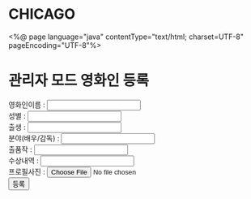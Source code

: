 # CHICAGO

<%@ page language="java" contentType="text/html; charset=UTF-8"
    pageEncoding="UTF-8"%>
    
<h1>관리자 모드 영화인 등록</h1>

<form action="/movienews/insert" method="post">
	영화인이름 : 	    <input type="text" 	name="name" /> 	    <br />
	성별 : 	<input type="text" 	name="gneder" /> 	<br />
	출생 : 	<input type="text" 	name="birth" /> 	<br />
	분야(배우/감독) : 	<input type="text" 	name="field" /> 	<br />
	출품작 : 	<input type="text" 	name="exhibit" /> 	<br />
	수상내역 : 	<input type="text" 	name="awards" /> 	<br />
	프로필사진 : 	<input type="file" 	name="profile" /> 	<br />
			<input type="submit" 	value="등록" /> 
</form>
